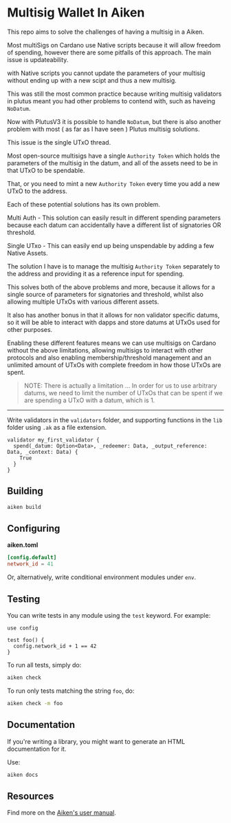 # Multisig Wallet In Aiken

This repo aims to solve the challenges of having a multisig in a Aiken.

Most multiSigs on Cardano use Native scripts because it will allow freedom of spending,
however there are some pitfalls of this approach. The main issue is updateability.

with Native scripts you cannot update the parameters of your multisig without ending up
with a new scipt and thus a new multisig.

This was still the most common practice because writing multisig validators in plutus
meant you had other problems to contend with, such as haveing `NoDatum`.

Now with PlutusV3 it is possible to handle `NoDatum`, but there is also another problem 
with most ( as far as I have seen ) Plutus multisig solutions.

This issue is the single UTxO thread.

Most open-source multisigs have a single `Authority Token` which holds the parameters of
the multisig in the datum, and all of the assets need to be in that UTxO to be spendable.

That, or you need to mint a new `Authority Token` every time you add a new UTxO to the 
address.

Each of these potential solutions has its own problem.

Multi Auth - This solution can easily result in different spending parameters because
  each datum can accidentally have a different list of signatories OR threshold.

Single UTxo - This can easily end up being unspendable by adding a few Native Assets.

The solution I have is to manage the multisig `Authority Token` separately to the address
and providing it as a reference input for spending.

This solves both of the above problems and more, because it allows for a single source of
parameters for signatories and threshold, whilst also allowing multiple UTxOs with various
different assets.

It also has another bonus in that it allows for non validator specific datums, so it will
be able to interact with dapps and store datums at UTxOs used for other purposes.

Enabling these different features means we can use multisigs on Cardano without the above
limitations, allowing multisigs to interact with other protocols and also enabling 
membership/threshold management and an unlimited amount of UTxOs with complete freedom in
how those UTxOs are spent.

> NOTE: There is actually a limitation ...
> In order for us to use arbitrary datums, we need to limit the number of UTxOs that can
> be spent if we are spending a UTxO with a datum, which is 1.

---

Write validators in the `validators` folder, and supporting functions in the `lib` folder using `.ak` as a file extension.

```aiken
validator my_first_validator {
  spend(_datum: Option<Data>, _redeemer: Data, _output_reference: Data, _context: Data) {
    True
  }
}
```

## Building

```sh
aiken build
```

## Configuring

**aiken.toml**
```toml
[config.default]
network_id = 41
```

Or, alternatively, write conditional environment modules under `env`.

## Testing

You can write tests in any module using the `test` keyword. For example:

```aiken
use config

test foo() {
  config.network_id + 1 == 42
}
```

To run all tests, simply do:

```sh
aiken check
```

To run only tests matching the string `foo`, do:

```sh
aiken check -m foo
```

## Documentation

If you're writing a library, you might want to generate an HTML documentation for it.

Use:

```sh
aiken docs
```

## Resources

Find more on the [Aiken's user manual](https://aiken-lang.org).
